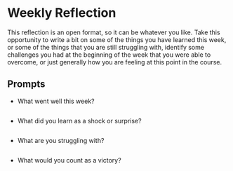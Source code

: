 # Weekly Reflection
This reflection is an open format, so it can be whatever you like. Take this opportunity to write a bit on some of the things you have learned this week, or some of the things that you are still struggling with, identify some challenges you had at the beginning of the week that you were able to overcome, or just generally how you are feeling at this point in the course.

## Prompts
- What went well this week?
```

```
- What did you learn as a shock or surprise?
```

```
- What are you struggling with?
```

```
- What would you count as a victory?
```

```